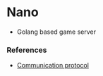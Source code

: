 # Nano
- Golang based game server

### References
- [Communication protocol](https://github.com/lonng/nano/blob/master/docs/communication_protocol.md)